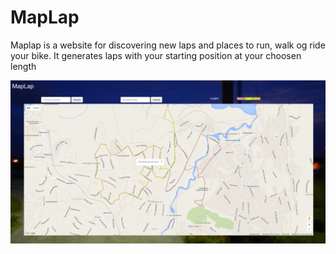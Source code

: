 # MapLap
Maplap is a website for discovering new laps and places to run, walk og ride your bike.
It generates laps with your starting position at your choosen length

<img src="screenshots/Screenshot from 2016-03-27 21:09:22.png">

